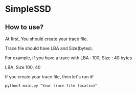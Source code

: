 # SimpleSSD

## How to use?
At first, You should create your trace file.


Trace file should have LBA and Size(bytes).


For example, if you have a trace with LBA : 100, Size : 40 bytes

LBA, Size
100, 40

If you create your trace file, then let's run it!
```
python3 main.py "Your trace file location"
```